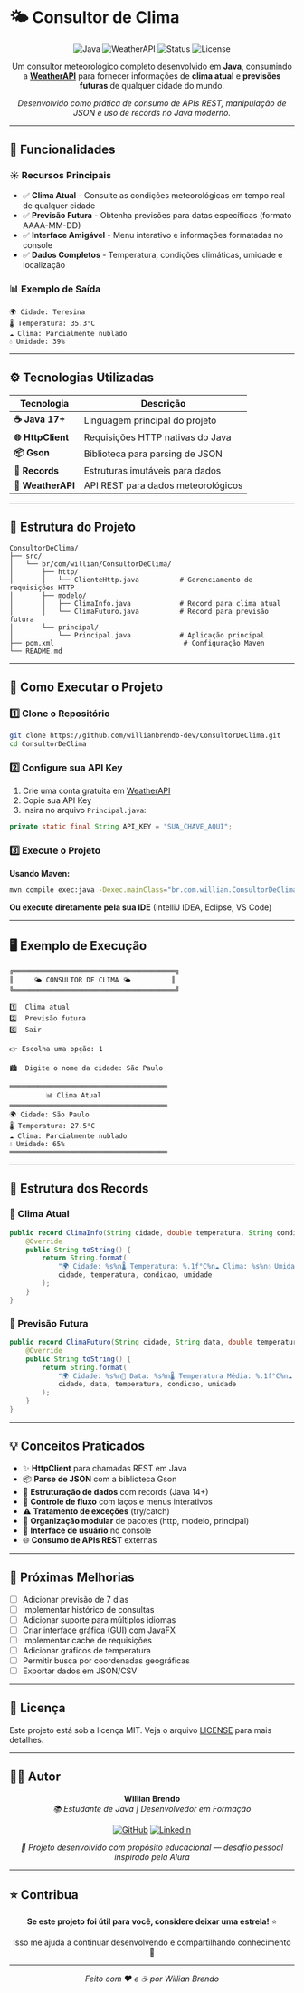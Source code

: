 # 🌤️ Consultor de Clima

<div align="center">

![Java](https://img.shields.io/badge/Java-17+-ED8B00?style=for-the-badge&logo=openjdk&logoColor=white)
![WeatherAPI](https://img.shields.io/badge/WeatherAPI-🌦️-4A90E2?style=for-the-badge)
![Status](https://img.shields.io/badge/Status-Ativo-success?style=for-the-badge)
![License](https://img.shields.io/badge/License-MIT-blue?style=for-the-badge)

Um consultor meteorológico completo desenvolvido em **Java**, consumindo a **[WeatherAPI](https://www.weatherapi.com/)** para fornecer informações de **clima atual** e **previsões futuras** de qualquer cidade do mundo.

*Desenvolvido como prática de consumo de APIs REST, manipulação de JSON e uso de records no Java moderno.*

</div>

---

## 🧭 Funcionalidades

### ☀️ Recursos Principais
- ✅ **Clima Atual** - Consulte as condições meteorológicas em tempo real de qualquer cidade
- ✅ **Previsão Futura** - Obtenha previsões para datas específicas (formato AAAA-MM-DD)
- ✅ **Interface Amigável** - Menu interativo e informações formatadas no console
- ✅ **Dados Completos** - Temperatura, condições climáticas, umidade e localização

### 📊 Exemplo de Saída
```
🌍 Cidade: Teresina
🌡️ Temperatura: 35.3°C
☁️ Clima: Parcialmente nublado
💧 Umidade: 39%
```

---

## ⚙️ Tecnologias Utilizadas

| Tecnologia | Descrição |
|------------|-----------|
| **☕ Java 17+** | Linguagem principal do projeto |
| **🌐 HttpClient** | Requisições HTTP nativas do Java |
| **📦 Gson** | Biblioteca para parsing de JSON |
| **🧱 Records** | Estruturas imutáveis para dados |
| **🔗 WeatherAPI** | API REST para dados meteorológicos |

---

## 🧩 Estrutura do Projeto
```
ConsultorDeClima/
├── src/
│   └── br/com/willian/ConsultorDeClima/
│       ├── http/
│       │   └── ClienteHttp.java          # Gerenciamento de requisições HTTP
│       ├── modelo/
│       │   ├── ClimaInfo.java            # Record para clima atual
│       │   └── ClimaFuturo.java          # Record para previsão futura
│       └── principal/
│           └── Principal.java            # Aplicação principal
├── pom.xml                                # Configuração Maven
└── README.md
```

---

## 🚀 Como Executar o Projeto

### 1️⃣ Clone o Repositório
```bash
git clone https://github.com/willianbrendo-dev/ConsultorDeClima.git
cd ConsultorDeClima
```

### 2️⃣ Configure sua API Key
1. Crie uma conta gratuita em [WeatherAPI](https://www.weatherapi.com/)
2. Copie sua API Key
3. Insira no arquivo `Principal.java`:
```java
private static final String API_KEY = "SUA_CHAVE_AQUI";
```

### 3️⃣ Execute o Projeto

**Usando Maven:**
```bash
mvn compile exec:java -Dexec.mainClass="br.com.willian.ConsultorDeClima.principal.Principal"
```

**Ou execute diretamente pela sua IDE** (IntelliJ IDEA, Eclipse, VS Code)

---

## 🖥️ Exemplo de Execução
```
╔════════════════════════════════════════╗
║     🌤️ CONSULTOR DE CLIMA 🌤️          ║
╚════════════════════════════════════════╝

1️⃣  Clima atual
2️⃣  Previsão futura
0️⃣  Sair

👉 Escolha uma opção: 1

🏙️  Digite o nome da cidade: São Paulo

═══════════════════════════════════════
         📊 Clima Atual
═══════════════════════════════════════
🌍 Cidade: São Paulo
🌡️ Temperatura: 27.5°C
☁️ Clima: Parcialmente nublado
💧 Umidade: 65%
═══════════════════════════════════════
```

---

## 💾 Estrutura dos Records

### 🔹 Clima Atual
```java
public record ClimaInfo(String cidade, double temperatura, String condicao, int umidade) {
    @Override
    public String toString() {
        return String.format(
            "🌍 Cidade: %s%n🌡️ Temperatura: %.1f°C%n☁️ Clima: %s%n💧 Umidade: %d%%",
            cidade, temperatura, condicao, umidade
        );
    }
}
```

### 🔹 Previsão Futura
```java
public record ClimaFuturo(String cidade, String data, double temperatura, String condicao, int umidade) {
    @Override
    public String toString() {
        return String.format(
            "🌍 Cidade: %s%n📅 Data: %s%n🌡️ Temperatura Média: %.1f°C%n☁️ Clima: %s%n💧 Umidade: %d%%",
            cidade, data, temperatura, condicao, umidade
        );
    }
}
```

---

## 💡 Conceitos Praticados

- ✨ **HttpClient** para chamadas REST em Java
- 📦 **Parse de JSON** com a biblioteca Gson
- 🧱 **Estruturação de dados** com records (Java 14+)
- 🔄 **Controle de fluxo** com laços e menus interativos
- ⚠️ **Tratamento de exceções** (try/catch)
- 📂 **Organização modular** de pacotes (http, modelo, principal)
- 🎨 **Interface de usuário** no console
- 🌐 **Consumo de APIs REST** externas

---

## 🎯 Próximas Melhorias

- [ ] Adicionar previsão de 7 dias
- [ ] Implementar histórico de consultas
- [ ] Adicionar suporte para múltiplos idiomas
- [ ] Criar interface gráfica (GUI) com JavaFX
- [ ] Implementar cache de requisições
- [ ] Adicionar gráficos de temperatura
- [ ] Permitir busca por coordenadas geográficas
- [ ] Exportar dados em JSON/CSV

---

## 📄 Licença

Este projeto está sob a licença MIT. Veja o arquivo [LICENSE](LICENSE) para mais detalhes.

---

## 🧑‍💻 Autor

<div align="center">

**Willian Brendo**  
*📚 Estudante de Java | Desenvolvedor em Formação*

[![GitHub](https://img.shields.io/badge/GitHub-100000?style=for-the-badge&logo=github&logoColor=white)](https://github.com/willianbrendo-dev)
[![LinkedIn](https://img.shields.io/badge/LinkedIn-0077B5?style=for-the-badge&logo=linkedin&logoColor=white)](www.linkedin.com/in/willian-brendo-alves-batista)

*💼 Projeto desenvolvido com propósito educacional — desafio pessoal inspirado pela Alura*

</div>

---

## ⭐ Contribua

<div align="center">

**Se este projeto foi útil para você, considere deixar uma estrela!** ⭐

Isso me ajuda a continuar desenvolvendo e compartilhando conhecimento 🚀

---

*Feito com ❤️ e ☕ por Willian Brendo*

</div>
